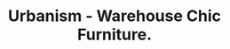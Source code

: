 ---
title: "Urbanism - Warehouse Chic Furniture."
url: /costa-mesa/urbanism-warehouse-chic-furniture/
shop: Möbel
---